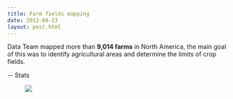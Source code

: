 ```yaml
---
title: Farm fields mapping
date: 2012-08-23
layout: post.html
---
```


Data Team mapped more than **9,014 farms** in North America, the main goal of this was to identify agricultural areas and determine the limits of crop fields.

-- Stats

<figure class="align-center">
  <img src="/assets/images/mapping_5.gif"/>
</figure>
